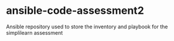 # ansible-code-assessment2
Ansible repository used to store the inventory and playbook for the simplilearn assessment
